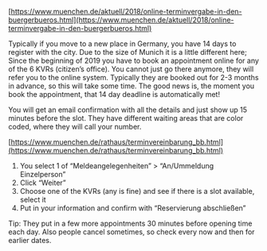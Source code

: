 [https://www.muenchen.de/aktuell/2018/online-terminvergabe-in-den-buergerbueros.html](https://www.muenchen.de/aktuell/2018/online-terminvergabe-in-den-buergerbueros.html)

Typically if you move to a new place in Germany, you have 14 days to register with the city. Due to the size of Munich it is a little different here; Since the beginning of 2019 you have to book an appointment online for any of the 6 KVRs (citizen’s office). You cannot just go there anymore, they will refer you to the online system. Typically they are booked out for 2-3 months in advance, so this will take some time. The good news is, the moment you book the appointment, that 14 day deadline is automatically met!

You will get an email confirmation with all the details and just show up 15 minutes before the slot. They have different waiting areas that are color coded, where they will call your number.

[https://www.muenchen.de/rathaus/terminvereinbarung_bb.html](https://www.muenchen.de/rathaus/terminvereinbarung_bb.html)

1. You select 1 of “Meldeangelegenheiten” > “An/Ummeldung Einzelperson”
2. Click “Weiter”
3. Choose one of the KVRs (any is fine) and see if there is a slot available, select it
4. Put in your information and confirm with “Reservierung abschließen”

Tip: They put in a few more appointments 30 minutes before opening time each day. Also people cancel sometimes, so check every now and then for earlier dates.



